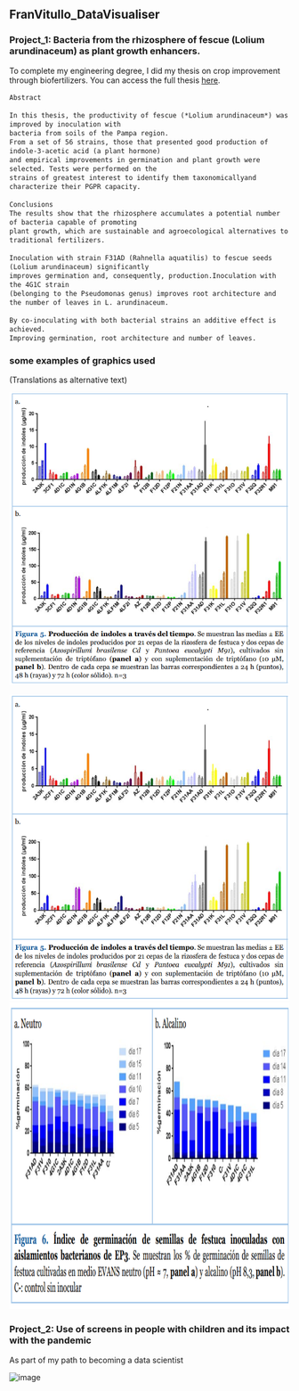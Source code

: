 ## FranVitullo_DataVisualiser

### Project_1: Bacteria from the rhizosphere of fescue (Lolium arundinaceum) as plant growth enhancers.

To complete my engineering degree, I did my thesis on crop improvement through biofertilizers. You can access the full thesis [here](https://drive.google.com/file/d/1nVnoASpq26gv7k1JpO9YO3mY5I27JtH7/view?usp=sharing).


```
Abstract

In this thesis, the productivity of fescue (*Lolium arundinaceum*) was improved by inoculation with
bacteria from soils of the Pampa region.
From a set of 56 strains, those that presented good production of indole-3-acetic acid (a plant hormone) 
and empirical improvements in germination and plant growth were selected. Tests were performed on the
strains of greatest interest to identify them taxonomicallyand characterize their PGPR capacity.

Conclusions
The results show that the rhizosphere accumulates a potential number of bacteria capable of promoting 
plant growth, which are sustainable and agroecological alternatives to traditional fertilizers.

Inoculation with strain F31AD (Rahnella aquatilis) to fescue seeds (Lolium arundinaceum) significantly
improves germination and, consequently, production.Inoculation with the 4G1C strain
(belonging to the Pseudomonas genus) improves root architecture and the number of leaves in L. arundinaceum.

By co-inoculating with both bacterial strains an additive effect is achieved. 
Improving germination, root architecture and number of leaves.

```

### some examples of graphics used

(Translations as alternative text)

![alt text](https://github.com/Franvitullo/My_Portfolio/blob/main/images/1.PNG?raw=tue)

<img src="https://github.com/Franvitullo/My_Portfolio/blob/main/images/1.PNG?raw=true" width="550" height="550">

<img src="https://github.com/Franvitullo/My_Portfolio/blob/main/images/4.PNG?raw=true" width="550" height="550">


### Project_2: Use of screens in people with children and its impact with the pandemic

As part of my path to becoming a data scientist 

![image](https://user-images.githubusercontent.com/92457685/161389551-da909365-566c-4dc5-8a3a-bb01ce1dd7b1.png)

